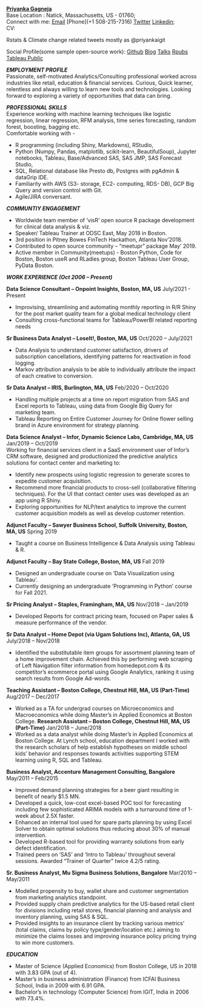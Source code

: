 [**Priyanka Gagneja**](priyankagagneja.github.io)   
Base Location : Natick, Massachusetts, US - 01760;    
Connect with me: 
[Email](priyankaigit@gmail.com)       [Phone](+1 508-215-7316)         [Twitter](https://twitter.com/priyankaigit )            [Linkedin](https://www.linkedin.com/in/priyanka-gagneja/);       
CV: 

Rstats & Climate change related tweets mostly as @priyankaigit   

Social Profile(some sample open-source work):
[Github](https://github.com/priyankagagneja)
[Blog](https://fun-with-data.netlify.app/)
[Talks](https://github.com/priyankagagneja/Talks)
[Rpubs](https://www.rpubs.com/priyankaigit)      
[Tableau Public](https://public.tableau.com/profile/priyanka.gagneja#!/)      

***EMPLOYMENT PROFILE***  
Passionate, self-motivated Analytics/Consulting professional worked across industries like retail, education & financial services. Curious, Quick learner, relentless and always willing to learn new tools and technologies. Looking forward to exploring a variety of opportunities that data can bring.     

***PROFESSIONAL SKILLS***   
Experience working with machine learning techniques like logistic regression, linear regression, RFM analysis, time series forecasting, random forest, boosting, bagging etc.      
Comfortable working with - 
- R programming (including Shiny, Markdowns), RStudio, 
- Python (Numpy, Pandas, matplotlib, scikit-learn, BeautifulSoup), Jupyter notebooks, Tableau, Base/Advanced SAS, SAS JMP, SAS Forecast Studio, 
- SQL, Relational database like Presto db, Postgres with pgAdmin & dataGrip IDE.   
- Familiarity with AWS (S3- storage, EC2- computing, RDS- DB), GCP Big Query and version control with Git.
- Agile/JIRA conversant.

***COMMUNTIY ENGAGEMENT***

- Worldwide team member of ‘visR’ open source R package development for clinical data analysis & viz.
- Speaker/ Tableau Trainer at ODSC East, May 2018 in Boston.
- 3rd position in Pitney Bowes FinTech Hackathon, Atlanta Nov’2018. 
- Contributed to open source community – “meetupr” package May’ 2019.
- Active member in Community(meetups) - Boston Python, Code for Boston, Boston useR and RLadies group, Boston Tableau User Group, PyData Boston.

***WORK EXPERIENCE (Oct 2006 – Present)***

**Data Science Consultant – Onpoint Insights, Boston, MA, US**	   	                July/2021 - Present
- Improvising, streamlining and automating monthly reporting in R/R Shiny for the post market quality team for a global medical technology client
- Consulting cross-functional teams for Tableau/PowerBI related reporting needs

**Sr Business Data Analyst – LoseIt!, Boston, MA, US**	   	                        Oct/2020 – July/2021
- Data Analysis to understand customer satisfaction, drivers of subscription cancellations, identifying patterns for reactivation in food logging.
- Markov attribution analysis to be able to individually attribute the impact of each creative to conversion.

**Sr Data Analyst – IRIS, Burlington, MA, US**	   	                                Feb/2020 – Oct/2020
- Handling multiple projects at a time on report migration from SAS and Excel reports to Tableau, using data from Google Big Query for marketing team.  
- Tableau Reporting on Entire Customer Journey for Online flower selling brand in Azure environment for strategy planning.

**Data Science Analyst – Infor, Dynamic Science Labs, Cambridge, MA, US** 	   	    Jan/2019 – Oct/2019   
Working for financial services client in a SaaS environment user of Infor’s CRM software, designed and productionized the predictive analytics solutions for contact center and marketing to: 
- Identify new prospects using logistic regression to generate scores to expedite customer acquisition. 
- Recommend more financial products to cross-sell (collaborative filtering techniques). For the UI that contact center uses was developed as an app using R Shiny.  
- Exploring opportunities for NLP/text analytics to improve the current customer acquisition models as well as develop customer retention.

**Adjunct Faculty – Sawyer Business School, Suffolk University, Boston, MA, US**             		       	Spring 2019
- Taught a course on Business Intelligence & Data Analysis using Tableau & R.

**Adjunct Faculty – Bay State College, Boston, MA, US**                      		       	     Fall 2019
- Designed an undergraduate course on ‘Data Visualization using Tableau’.
- Currently designing an undergraduate ‘Programming in Python’ course for Fall 2021.

**Sr Pricing Analyst – Staples, Framingham, MA, US**                                                     	   Nov/2018 – Jan/2019
- Developed Reports for contract pricing team, focused on Paper sales & measure performance of the vendor. 

**Sr Data Analyst – Home Depot (via Ugam Solutions Inc), Atlanta, GA, US**  	      July/2018 – Nov/2018
- Identified the substitutable item groups for assortment planning team of a home improvement chain. Achieved this by performing web scraping of Left Navigation filter information from homedepot.com & its competitor’s ecommerce portal using Google Analytics, ranking it using search results from Google Ad-words.

**Teaching Assistant – Boston College, Chestnut Hill, MA, US (Part-Time)**	    Aug/2017 – Dec/2017
- Worked as a TA for undergrad courses on Microeconomics and Macroeconomics while doing Master’s in Applied Economics at Boston College. 
**Research Assistant – Boston College, Chestnut Hill, MA, US (Part-Time)**	    Jan/2018 – June/2018
- Worked as a data analyst while doing Master’s in Applied Economics at Boston College. At Lynch school, education department I worked with the research scholars of help establish hypotheses on middle school kids’ behavior and responses towards activities supporting STEM learning using R, SQL and Tableau. 

**Business Analyst, Accenture Management Consulting, Bangalore**	        May/2011 – Feb/2015
- Improved demand planning strategies for a beer giant resulting in benefit of nearly $1.5 MN.
- Developed a quick, low-cost excel-based POC tool for forecasting including few sophisticated ARIMA models with a turnaround time of 1-week about 2.5X faster.
- Enhanced an internal tool used for spare parts planning by using Excel Solver to obtain optimal solutions thus reducing about 30% of manual intervention.
- Developed R-based tool for providing warranty solutions from early defect identification.
- Trained peers on ‘SAS’ and ‘Intro to Tableau’ throughout several sessions. Awarded “Trainer of Quarter” twice 4.2/5 rating.

**Sr. Business Analyst, Mu Sigma Business Solutions, Bangalore**	      Mar/2010 – May/2011
- Modelled propensity to buy, wallet share and customer segmentation from marketing analytics standpoint.
- Provided supply chain predictive analytics for the US-based retail client for divisions including retail stores, financial planning and analysis and inventory planning, using SAS & SQL. 
- Provided insights to an insurance client by tracking various metrics’ (total claims, claims by policy type/gender/location etc.) aiming to minimize the claims losses and improving insurance policy pricing trying to win more customers.
 
***EDUCATION***  
- Master of Science (Applied Economics) from Boston College, US in 2018 with 3.83 GPA (out of 4).
- Master’s in business administration (Finance) from ICFAI Business School, India in 2009 with 6.91 GPA.
- Bachelor’s in technology (Computer Science) from IGIT, India in 2006 with 73.4%.
